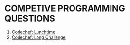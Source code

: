 # COMPETIVE PROGRAMMING QUESTIONS

1) [Codechef: Lunchtime](/C++/LT/readme.md)
2) [Codechef: Long Challenge](/C++/LONG/readme.md)
